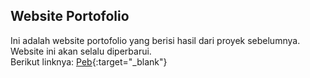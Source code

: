 ## Website Portofolio
Ini adalah website portofolio yang berisi hasil dari proyek sebelumnya. Website ini akan selalu diperbarui.<br>
Berikut linknya: [Peb](https://febrinurdiansah.github.io/peb/){:target="_blank"}
